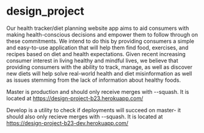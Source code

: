 # design_project
Our health tracker/diet planning website app aims to aid consumers with making health-conscious decisions and empower them to follow through on these commitments. We intend to do this by providing consumers a simple and easy-to-use application that will help them find food, exercises, and recipes based on diet and health expectations. Given recent increasing consumer interest in living healthy and mindful lives, we believe that providing consumers with the ability to track, manage, as well as discover new diets will help solve real-world health and diet misinformation as well as issues stemming from the lack of information about healthy foods. 


Master is production and should only receive merges with --squash. It is located at https://design-project-b23.herokuapp.com/

Develop is a utility to check if deployments will succeed on master- it should also only recieve merges with --squash. It is located at https://design-project-b23-dev.herokuapp.com/
